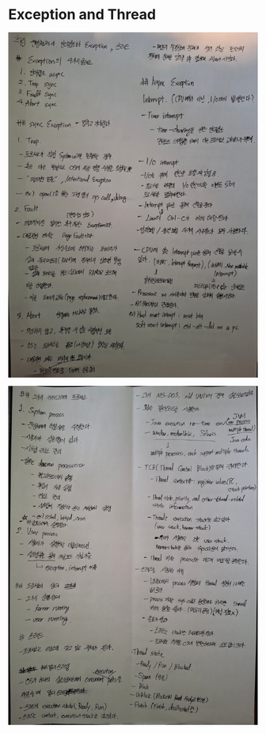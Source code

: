 # Exception and Thread

![images1](images/Exception_and_Thread_1.jpg)

![images2](images/Exception_and_Thread_2.jpg)